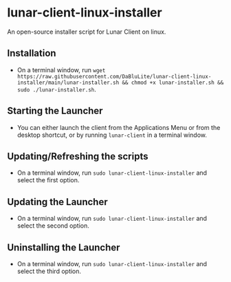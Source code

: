 # lunar-client-linux-installer
An open-source installer script for Lunar Client on linux.

## Installation
* On a terminal window, run `wget https://raw.githubusercontent.com/DaBluLite/lunar-client-linux-installer/main/lunar-installer.sh && chmod +x lunar-installer.sh && sudo ./lunar-installer.sh`.

## Starting the Launcher
* You can either launch the client from the Applications Menu or from the desktop shortcut, or by running `lunar-client` in a terminal window.

## Updating/Refreshing the scripts
* On a terminal window, run `sudo lunar-client-linux-installer` and select the first option.

## Updating the Launcher
* On a terminal window, run `sudo lunar-client-linux-installer` and select the second option.

## Uninstalling the Launcher
* On a terminal window, run `sudo lunar-client-linux-installer` and select the third option.
